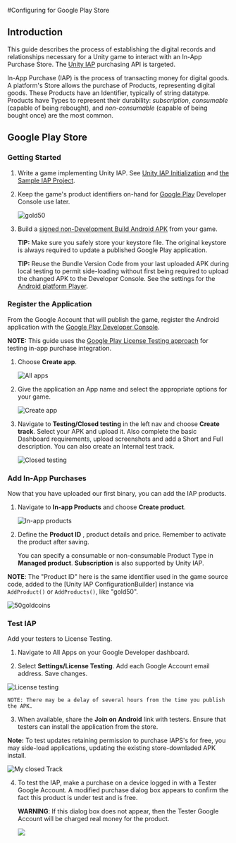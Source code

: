 #Configuring for Google Play Store

## Introduction

This guide describes the process of establishing the digital records and relationships necessary for a Unity game to interact with an In-App Purchase Store. The [Unity IAP](UnityIAP) purchasing API is targeted. 

In-App Purchase (IAP) is the process of transacting money for digital goods. A platform's Store allows the purchase of Products, representing digital goods. These Products have an Identifier, typically of string datatype. Products have Types to represent their durability: _subscription_, _consumable_ (capable of being rebought), and _non-consumable_ (capable of being bought once) are the most common. 

## Google Play Store

### Getting Started

1. Write a game implementing Unity IAP. See [Unity IAP Initialization](UnityIAPInitialization) and [the Sample IAP Project](https://forum.unity.com/threads/sample-iap-project.529555/).

2. Keep the game's product identifiers on-hand for [Google Play](UnityIAPGooglePlay) Developer Console use later. 

    ![gold50](images/IAPGoogleImage0.png)

3. Build a [signed non-Development Build Android APK](android) from your game. 

    **TIP:** Make sure you safely store your keystore file. The original keystore is always required to update a published Google Play application. 

    **TIP:** Reuse the Bundle Version Code from your last uploaded APK during local testing to permit side-loading without first being required to upload the changed APK to the Developer Console. See the settings for the [Android platform Player](class-PlayerSettingsAndroid).

### Register the Application

From the Google Account that will publish the game, register the Android application with the [Google Play Developer Console](https://play.google.com/apps/publish).

**NOTE:** This guide uses the [Google Play License Testing approach](http://developer.android.com/google/play/billing/billing_testing.html) for testing in-app purchase integration. 

1. Choose __Create app__.

    ![All apps](images/IAPGoogleImage1.png)

2. Give the application an App name and select the appropriate options for your game. 

    ![Create app](images/IAPGoogleImage2.png)

3. Navigate to __Testing/Closed testing__ in the left nav and choose __Create track__. Select your APK and upload it. Also complete the basic Dashboard requirements, upload screenshots and add a Short and Full description. You can also create an Internal test track.

    ![Closed testing](images/IAPGoogleImage3.png)

### Add In-App Purchases

Now that you have uploaded our first binary, you can add the IAP products.

1. Navigate to __In-app Products__ and choose __Create product__.

    ![In-app products](images/IAPGoogleImage4.png)

2. Define the __Product ID__ , product details and price. Remember to activate the product after saving. 

    You can specify a consumable or non-consumable Product Type in __Managed product__. __Subscription__ is also supported by Unity IAP.

**NOTE**: The "Product ID" here is the same identifier used in the game source code, added to the [Unity IAP ConfigurationBuilder] instance via `AddProduct()` or `AddProducts()`, like "gold50". 

![50goldcoins](images/IAPGoogleImage5.png)

### Test IAP

Add your testers to License Testing. 

1. Navigate to All Apps on your Google Developer dashboard. 

2. Select __Settings/License Testing__. Add each Google Account email address. Save changes. 

  ![License testing](images/IAPGoogleImage6.png)

    NOTE: There may be a delay of several hours from the time you publish the APK. 
    
3. When available, share the __Join on Android__ link with testers. Ensure that testers can install the application from the store.

__Note:__ To test updates retaining permission to purchase IAPS's for free, you may side-load applications, updating the existing store-downladed APK install.

![My closed Track](images/IAPGoogleImage7.png)


4. To test the IAP, make a purchase on a device logged in with a Tester Google Account. A modified purchase dialog box appears to confirm the fact this product is under test and is free.

    **WARNING**: If this dialog box does not appear, then the Tester Google Account will be charged real money for the product.
  
    ![](images/IAPGoogleImage8.png)